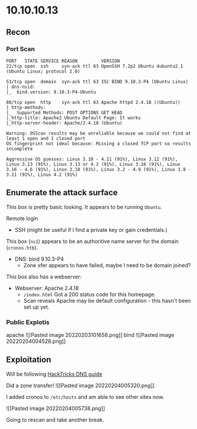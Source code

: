 # 10.10.10.13

## Recon

### Port Scan

```text
PORT   STATE SERVICE REASON         VERSION                                                                                                                                  22/tcp open  ssh     syn-ack ttl 63 OpenSSH 7.2p2 Ubuntu 4ubuntu2.1 (Ubuntu Linux; protocol 2.0)                                                                                                                                                 

53/tcp open  domain  syn-ack ttl 63 ISC BIND 9.10.3-P4 (Ubuntu Linux)                                                                                                        | dns-nsid:                                                                                                                                                                  |_  bind.version: 9.10.3-P4-Ubuntu                                                                                                                                           

80/tcp open  http    syn-ack ttl 63 Apache httpd 2.4.18 ((Ubuntu))                                                                                                           | http-methods:                                                                                                                                                              |_  Supported Methods: POST OPTIONS GET HEAD                                                                                                                                 |_http-title: Apache2 Ubuntu Default Page: It works                                                                                                                          |_http-server-header: Apache/2.4.18 (Ubuntu)                                                                                                                                 

Warning: OSScan results may be unreliable because we could not find at least 1 open and 1 closed port                                                                        OS fingerprint not ideal because: Missing a closed TCP port so results incomplete                                                                                            

Aggressive OS guesses: Linux 3.10 - 4.11 (91%), Linux 3.12 (91%), Linux 3.13 (91%), Linux 3.13 or 4.2 (91%), Linux 3.16 (91%), Linux 3.16 - 4.6 (91%), Linux 3.18 (91%), Linux 3.2 - 4.9 (91%), Linux 3.8 - 3.11 (91%), Linux 4.2 (91%)  

```

## Enumerate the attack surface

This box is pretty basic looking. It appears to be running `Ubuntu`.

Remote login
- SSH (might be useful if I find a private key or gain credentials.)
	
This box (`ns1`) appears to be an authoritive name server for the domain (`cronos.htb`).
- DNS: bind 9.10.3-P4
	- Zone xfer appears to have failed, maybe I need to be domain joined?
	
This box also has a webserver:	
- Webserver: Apache 2.4.18
	- `/index.html` Got a 200 status code for this homepage.
	- Scan reveals Apache may be default configuration - this hasn't been set up yet.
	 
		
		
### Public Explotis

apache
![[Pasted image 20220203101658.png]]
bind
![[Pasted image 20220204004528.png]]

## Exploitation

Will be following [HackTricks DNS guide](https://book.hacktricks.xyz/pentesting/pentesting-dns)

Did a zone transfer!
![[Pasted image 20220204005320.png]]

I added cronos to `/etc/hosts` and am able to see other sites now.


![[Pasted image 20220204005738.png]]

Going to rescan and take another break.

